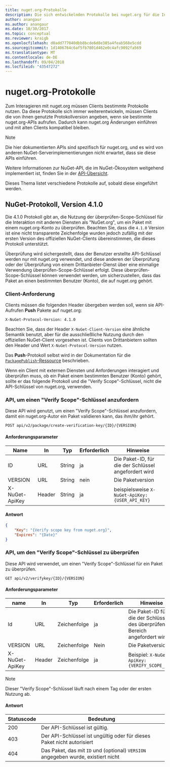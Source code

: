 ```yaml
---
title: nuget.org-Protokolle
description: Die sich entwickelnden Protokolle bei nuget.org für die Interaktion mit NuGet-Clients.
author: anangaur
ms.author: anangaur
ms.date: 10/30/2017
ms.topic: conceptual
ms.reviewer: kraigb
ms.openlocfilehash: d0add777040dbb8bcde6d8e385a4feab568e5cdd
ms.sourcegitcommit: 1d1406764c6af5fb7801d462e0c4afc9092fa569
ms.translationtype: MT
ms.contentlocale: de-DE
ms.lasthandoff: 09/04/2018
ms.locfileid: "43547272"
---
```

# <a name="nugetorg-protocols"></a>nuget.org-Protokolle

Zum Interagieren mit nuget.org müssen Clients bestimmte Protokolle nutzen. Da diese Protokolle sich immer weiterentwickeln, müssen Clients die von ihnen genutzte Protokollversion angeben, wenn sie bestimmte nuget.org-APIs aufrufen. Dadurch kann nuget.org Änderungen einführen und mit alten Clients kompatibel bleiben.

> [!Note]
> Die hier dokumentierten APIs sind spezifisch für nuget.org, und es wird von anderen NuGet-Serverimplementierungen nicht erwartet, dass sie diese APIs einführen. 

Weitere Informationen zur NuGet-API, die im NuGet-Ökosystem weitgehend implementiert ist, finden Sie in der [API-Übersicht](overview.md).

Dieses Thema listet verschiedene Protokolle auf, sobald diese eingeführt werden.

## <a name="nuget-protocol-version-410"></a>NuGet-Protokoll, Version 4.1.0

Die 4.1.0 Protokoll gibt an, die Nutzung der überprüfen-Scope-Schlüssel für die Interaktion mit anderen Diensten als "NuGet.org", um ein Paket mit einem nuget.org-Konto zu überprüfen. Beachten Sie, dass die `4.1.0` Version ist eine nicht transparente Zeichenfolge wurden jedoch zufällig mit der ersten Version des offiziellen NuGet-Clients übereinstimmen, die dieses Protokoll unterstützt.

Überprüfung wird sichergestellt, dass der Benutzer erstellte API-Schlüssel werden nur mit nuget.org verwendet, und diese anderen der Überprüfung oder der Überprüfung von einem Drittanbieter-Dienst über eine einmalige Verwendung überprüfen-Scope-Schlüssel erfolgt. Diese überprüfen-Scope-Schlüssel können verwendet werden, um sicherzustellen, dass das Paket an einen bestimmten Benutzer (Konto), die auf nuget.org gehört.

### <a name="client-requirement"></a>Client-Anforderung

Clients müssen die folgenden Header übergeben werden soll, wenn sie API-Aufrufen **Push** Pakete auf nuget.org:

    X-NuGet-Protocol-Version: 4.1.0

Beachten Sie, dass der Header `X-NuGet-Client-Version` eine ähnliche Semantik benutzt, aber für die ausschließliche Nutzung durch den offiziellen NuGet-Client vorgesehen ist. Clients von Drittanbietern sollten den Header und Wert `X-NuGet-Protocol-Version` nutzen.

Das **Push**-Protokoll selbst wird in der Dokumentation für die [`PackagePublish`-Ressource](package-publish-resource.md) beschrieben.

Wenn ein Client mit externen Diensten und Anforderungen interagiert und überprüfen muss, ob ein Paket einem bestimmten Benutzer (Konto) gehört, sollte er das folgende Protokoll und die "Verify Scope"-Schlüssel, nicht die API-Schlüssel von nuget.org, verwenden.

### <a name="api-to-request-a-verify-scope-key"></a>API, um einen "Verify Scope"-Schlüssel anzufordern

Diese API wird genutzt, um einen "Verify Scope"-Schlüssel anzufordern, damit ein nuget.org-Autor ein Paket validieren kann, das ihm/ihr gehört.

    POST api/v2/package/create-verification-key/{ID}/{VERSION}

#### <a name="request-parameters"></a>Anforderungsparameter

Name           | In     | Typ   | Erforderlich | Hinweise
-------------- | ------ | ------ | -------- | -----
ID             | URL    | String | ja      | Die Paket-ID, für die der Schlüssel angefordert wird
VERSION        | URL    | String | nein       | Die Paketversion
X-NuGet-ApiKey | Header | String | ja      | beispielsweise `X-NuGet-ApiKey: {USER_API_KEY}`

#### <a name="response"></a>Antwort

```json
{
    "Key": "{Verify scope key from nuget.org}",
    "Expires": "{Date}"
}
```

### <a name="api-to-verify-the-verify-scope-key"></a>API, um den "Verify Scope"-Schlüssel zu überprüfen

Diese API wird verwendet, um einen "Verify Scope"-Schlüssel für ein Paket zu überprüfen.

    GET api/v2/verifykey/{ID}/{VERSION}

#### <a name="request-parameters"></a>Anforderungsparameter

name           | In     | Typ   | Erforderlich | Hinweise
-------------  | ------ | ------ | -------- | -----
Id             | URL    | Zeichenfolge | ja      | Die Paket-ID für die der Schlüssel des überprüfen Bereich angefordert wird
VERSION        | URL    | Zeichenfolge | Nein       | Die Paketversion
X-NuGet-ApiKey | Header | Zeichenfolge | ja      | Beispiel: `X-NuGet-ApiKey: {VERIFY_SCOPE_KEY}`

> [!Note]
> Dieser "Verify Scope"-Schlüssel läuft nach einem Tag oder der ersten Nutzung ab.

#### <a name="response"></a>Antwort

Statuscode | Bedeutung
----------- | -------
200         | Der API-Schlüssel ist gültig.
403         | Der API-Schlüssel ist ungültig oder für dieses Paket nicht autorisiert
404         | Das Paket, das mit `ID` und (optional) `VERSION` angegeben wurde, existiert nicht
